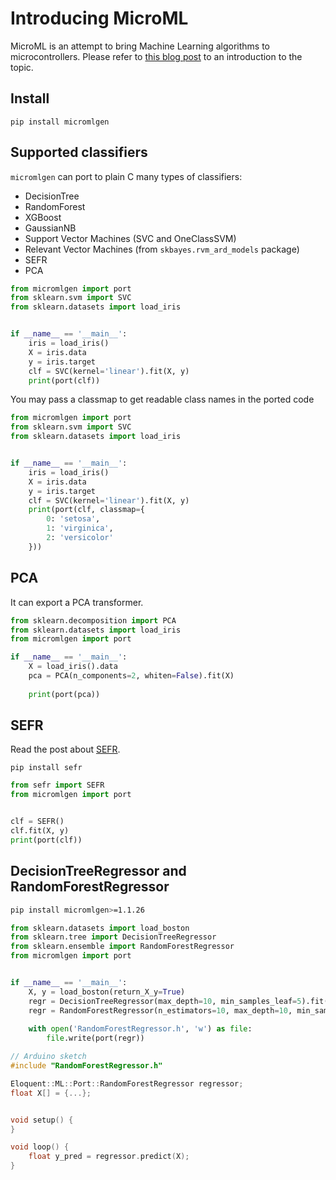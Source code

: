 # Introducing MicroML

MicroML is an attempt to bring Machine Learning algorithms to microcontrollers.
Please refer to [this blog post](https://eloquentarduino.github.io/2019/11/you-can-run-machine-learning-on-arduino/)
to an introduction to the topic.

## Install

`pip install micromlgen`

## Supported classifiers

`micromlgen` can port to plain C many types of classifiers:

 - DecisionTree
 - RandomForest
 - XGBoost
 - GaussianNB
 - Support Vector Machines (SVC and OneClassSVM)
 - Relevant Vector Machines (from `skbayes.rvm_ard_models` package)
 - SEFR
 - PCA

```python
from micromlgen import port
from sklearn.svm import SVC
from sklearn.datasets import load_iris


if __name__ == '__main__':
    iris = load_iris()
    X = iris.data
    y = iris.target
    clf = SVC(kernel='linear').fit(X, y)
    print(port(clf))
```

You may pass a classmap to get readable class names in the ported code

```python
from micromlgen import port
from sklearn.svm import SVC
from sklearn.datasets import load_iris


if __name__ == '__main__':
    iris = load_iris()
    X = iris.data
    y = iris.target
    clf = SVC(kernel='linear').fit(X, y)
    print(port(clf, classmap={
        0: 'setosa',
        1: 'virginica',
        2: 'versicolor'
    }))
```

## PCA

It can export a PCA transformer.

```python
from sklearn.decomposition import PCA
from sklearn.datasets import load_iris
from micromlgen import port

if __name__ == '__main__':
    X = load_iris().data
    pca = PCA(n_components=2, whiten=False).fit(X)
    
    print(port(pca))
```

## SEFR

Read the post about [SEFR](https://eloquentarduino.github.io/2020/07/sefr-a-fast-linear-time-classifier-for-ultra-low-power-devices/).

```shell script
pip install sefr
```

```python
from sefr import SEFR
from micromlgen import port


clf = SEFR()
clf.fit(X, y)
print(port(clf))
```

## DecisionTreeRegressor and RandomForestRegressor

```bash
pip install micromlgen>=1.1.26
```

```python
from sklearn.datasets import load_boston
from sklearn.tree import DecisionTreeRegressor
from sklearn.ensemble import RandomForestRegressor
from micromlgen import port


if __name__ == '__main__':
    X, y = load_boston(return_X_y=True)
    regr = DecisionTreeRegressor(max_depth=10, min_samples_leaf=5).fit(X, y)
    regr = RandomForestRegressor(n_estimators=10, max_depth=10, min_samples_leaf=5).fit(X, y)
    
    with open('RandomForestRegressor.h', 'w') as file:
        file.write(port(regr))
```

```cpp
// Arduino sketch
#include "RandomForestRegressor.h"

Eloquent::ML::Port::RandomForestRegressor regressor;
float X[] = {...};


void setup() {
}

void loop() {
    float y_pred = regressor.predict(X);
}
```